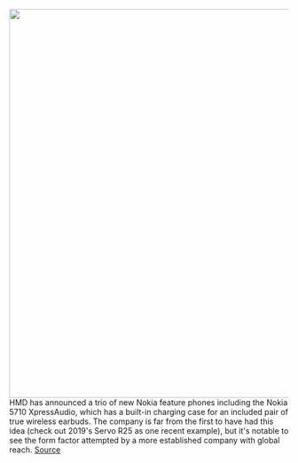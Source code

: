 <img src='https://cdn.vox-cdn.com/thumbor/6tqEBeqlLEm16r7K-kLyU55M850=/0x0:9216x6144/1200x800/filters:focal(3871x2335:5345x3809)/cdn.vox-cdn.com/uploads/chorus_image/image/71097963/Nokia_5710_XpressAudio_WHITE_RED__1_.0.jpg' width='700px' /><br/>
HMD has announced a trio of new Nokia feature phones including the Nokia 5710 XpressAudio, which has a built-in charging case for an included pair of true wireless earbuds. The company is far from the first to have had this idea (check out 2019's Servo R25 as one recent example), but it's notable to see the form factor attempted by a more established company with global reach.
<a href='https://www.theverge.com/2022/7/12/23199892/hmd-nokia-5710-xpressaudio-true-wireless-earbuds-charging-case'> Source <a/>